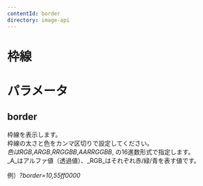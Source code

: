 ```yaml
---
contentId: border
directory: image-api
---
```


# 枠線

パラメータ
=====

border
------

枠線を表示します。  
枠線の太さと色をカンマ区切りで設定してください。  
_色はRGB_,_ARGB_,_RRGGBB_,_AARRGGBB_, の16進数形式で指定します。  
_A_はアルファ値（透過値）、_RGB_はそれぞれ赤/緑/青を表す値です。  
  
例）_?border=10,55ff0000_

